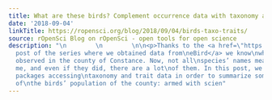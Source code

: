 ```yaml
---
title: What are these birds? Complement occurrence data with taxonomy and traits information
date: '2018-09-04'
linkTitle: https://ropensci.org/blog/2018/09/04/birds-taxo-traits/
source: rOpenSci Blog on rOpenSci - open tools for open science
description: "\n        \n        \n\n<p>Thanks to the <a href=\"https://ropensci.org/blog/2018/08/21/birds-radolfzell/\">second
  post of the series where we obtained data from\neBird</a> we know\nwhat birds were
  observed in the county of Constance. Now, not all\nspecies’ names mean a lot to
  me, and even if they did, there are a lot\nof them. In this post, we shall use rOpenSci’s
  packages accessing\ntaxonomy and trait data in order to summarize some characteristics
  of\nthe birds’ population of the county: armed with scien"
---
```

